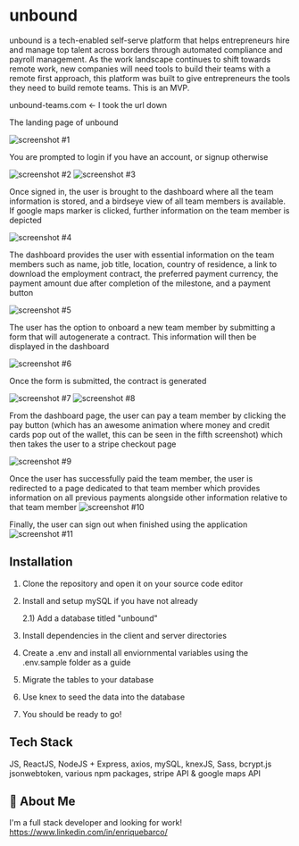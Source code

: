 # unbound

unbound is a tech-enabled self-serve platform that helps entrepreneurs hire and manage top talent across borders through automated compliance and payroll management. As the work landscape continues to shift towards remote work, new companies will need tools to build their teams with a remote first approach, this platform was built to give entrepreneurs the tools they need to build remote teams. This is an MVP. 

unbound-teams.com <- I took the url down 

The landing page of unbound

![screenshot #1](./client/public/project-images/screenshot-1.png)

You are prompted to login if you have an account, or signup otherwise

![screenshot #2](./client/public/project-images/screenshot-2.png)
![screenshot #3](./client/public/project-images/screenshot-11.png)

Once signed in, the user is brought to the dashboard where all the team information is stored, and a birdseye view of all team members is available. If google maps marker is clicked, further information on the team member is depicted

![screenshot #4](./client/public/project-images/screenshot-3.png)

The dashboard provides the user with essential information on the team members such as name, job title, location, country of residence, a link to download the employment contract, the preferred payment currency, the payment amount due after completion of the milestone, and a payment button

![screenshot #5](./client/public/project-images/screenshot-4.png)

The user has the option to onboard a new team member by submitting a form that will autogenerate a contract. This information will then be displayed in the dashboard

![screenshot #6](./client/public/project-images/screenshot-5.png)

Once the form is submitted, the contract is generated

![screenshot #7](./client/public/project-images/screenshot-10.png)
![screenshot #8](./client/public/project-images/screenshot-9.png)

From the dashboard page, the user can pay a team member by clicking the pay button (which has an awesome animation where money and credit cards pop out of the wallet, this can be seen in the fifth screenshot) which then takes the user to a stripe checkout page

![screenshot #9](./client/public/project-images/screenshot-7.png)

Once the user has successfully paid the team member, the user is redirected to a page dedicated to that team member which provides information on all previous payments alongside other information relative to that team member
![screenshot #10](./client/public/project-images/screenshot-8.png)

Finally, the user can sign out when finished using the application
![screenshot #11](./client/public/project-images/screenshot-6.png)


## Installation

1) Clone the repository and open it on your source code editor
2) Install and setup mySQL if you have not already
    
    2.1) Add a database titled "unbound"

3) Install dependencies in the client and server directories
4) Create a .env and install all enviornmental variables using the .env.sample folder as a guide
5) Migrate the tables to your database
6) Use knex to seed the data into the database
7) You should be ready to go!
## Tech Stack

JS, ReactJS, NodeJS + Express, axios, mySQL, knexJS, Sass, bcrypt.js jsonwebtoken, various npm packages, stripe API & google maps API
## 🚀 About Me
I'm a full stack developer and looking for work!
https://www.linkedin.com/in/enriquebarco/
